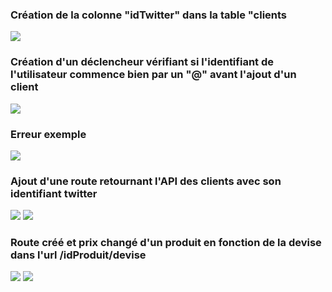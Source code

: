 ### Création de la colonne "idTwitter" dans la table "clients
![](https://i.ibb.co/wrN0VNz/evo1-1.png)
### Création d'un déclencheur vérifiant si l'identifiant de l'utilisateur commence bien par un "@" avant l'ajout d'un client
![](https://i.ibb.co/RvF2DXK/evo1-2.png)
### Erreur exemple 
![](https://i.ibb.co/fxppHm8/evo1-3.png)
### Ajout d'une route retournant l'API des clients avec son identifiant twitter
![](https://i.ibb.co/6mCVDx0/evo1-4.png)
![](https://i.ibb.co/2y7h2LT/evo1-5.png)
### Route créé et prix changé d'un produit en fonction de la devise dans l'url /idProduit/devise
![](https://i.ibb.co/SBbPBQd/evo2-1.png)
![](https://ibb.co/X5RNJzM)
